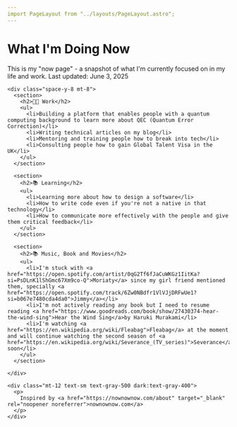 ```yaml
---
import PageLayout from "../layouts/PageLayout.astro";
---
```


<PageLayout>
  <div slot="main" class="prose dark:prose-invert max-w-none">
    <h1>What I'm Doing Now</h1>
    <p class="text-lg text-gray-600 dark:text-gray-400">
      This is my "now page" - a snapshot of what I'm currently focused on in my life and work.
      Last updated: June 3, 2025
      <!-- new Date().toLocaleDateString('en-US', { month: 'long', day: 'numeric', year: 'numeric' }) -->
    </p>

    <div class="space-y-8 mt-8">
      <section>
        <h2>👨‍💻 Work</h2>
        <ul>
          <li>Building a platform that enables people with a quantum computing background to learn more about QEC (Quantum Error Correction)</li>
          <li>Writing technical articles on my blog</li>
          <li>Mentoring and training people how to break into tech</li>
          <li>Consulting people how to gain Global Talent Visa in the UK</li>
        </ul>
      </section>

      <section>
        <h2>📚 Learning</h2>
        <ul>
          <li>Learning more about how to design a software</li>
          <li>How to write code even if you're not a native in that technology</li>
          <li>How to communicate more effectively with the people and give them critical feedback</li>
        </ul>
      </section>

      <section>
        <h2>📚 Music, Book and Movies</h2>
        <ul>
          <li>I'm stuck with <a href="https://open.spotify.com/artist/0qG2Tf6fJaCuWKGz1IitKa?si=PsDLnK1lShGmc67Xm9co-Q">Moriaty</a> since my girl friend mentioned them, specially <a href="https://open.spotify.com/track/6Zw0NBdfr1VlVJjDRFwUe1?si=b067e7480cda4da0">Jimmy</a></li>
          <li>I'm not actively reading any book but I need to resume reading <a href="https://www.goodreads.com/book/show/27430374-hear-the-wind-sing">Hear the Wind Sing</a>by Haruki Murakami</li>
          <li>I'm watching <a href="https://en.wikipedia.org/wiki/Fleabag">Fleabag</a> at the moment and will continue watching the second season of <a href="https://en.wikipedia.org/wiki/Severance_(TV_series)">Severance</a> soon</li>
        </ul>
      </section>

    </div>

    <div class="mt-12 text-sm text-gray-500 dark:text-gray-400">
      <p>
        Inspired by <a href="https://nownownow.com/about" target="_blank" rel="noopener noreferrer">nownownow.com</a>
      </p>
    </div>
  </div>
</PageLayout> 
